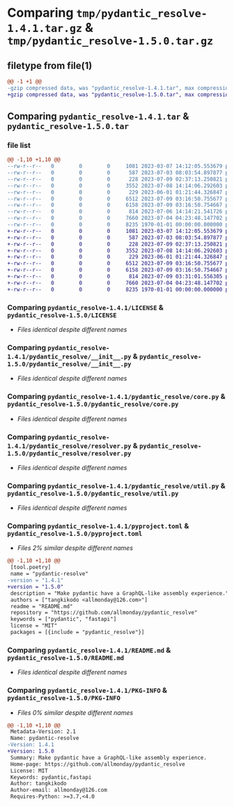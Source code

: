 # Comparing `tmp/pydantic_resolve-1.4.1.tar.gz` & `tmp/pydantic_resolve-1.5.0.tar.gz`

## filetype from file(1)

```diff
@@ -1 +1 @@
-gzip compressed data, was "pydantic_resolve-1.4.1.tar", max compression
+gzip compressed data, was "pydantic_resolve-1.5.0.tar", max compression
```

## Comparing `pydantic_resolve-1.4.1.tar` & `pydantic_resolve-1.5.0.tar`

### file list

```diff
@@ -1,10 +1,10 @@
--rw-r--r--   0        0        0     1081 2023-03-07 14:12:05.553679 pydantic_resolve-1.4.1/LICENSE
--rw-r--r--   0        0        0      587 2023-07-03 08:03:54.897877 pydantic_resolve-1.4.1/pydantic_resolve/__init__.py
--rw-r--r--   0        0        0      228 2023-07-09 02:37:13.250821 pydantic_resolve-1.4.1/pydantic_resolve/constant.py
--rw-r--r--   0        0        0     3552 2023-07-08 14:14:06.292603 pydantic_resolve-1.4.1/pydantic_resolve/core.py
--rw-r--r--   0        0        0      229 2023-06-01 01:21:44.326847 pydantic_resolve-1.4.1/pydantic_resolve/exceptions.py
--rw-r--r--   0        0        0     6512 2023-07-09 03:16:50.755677 pydantic_resolve-1.4.1/pydantic_resolve/resolver.py
--rw-r--r--   0        0        0     6158 2023-07-09 03:16:50.754667 pydantic_resolve-1.4.1/pydantic_resolve/util.py
--rw-r--r--   0        0        0      814 2023-07-06 14:14:21.541726 pydantic_resolve-1.4.1/pyproject.toml
--rw-r--r--   0        0        0     7660 2023-07-04 04:23:48.147702 pydantic_resolve-1.4.1/README.md
--rw-r--r--   0        0        0     8235 1970-01-01 00:00:00.000000 pydantic_resolve-1.4.1/PKG-INFO
+-rw-r--r--   0        0        0     1081 2023-03-07 14:12:05.553679 pydantic_resolve-1.5.0/LICENSE
+-rw-r--r--   0        0        0      587 2023-07-03 08:03:54.897877 pydantic_resolve-1.5.0/pydantic_resolve/__init__.py
+-rw-r--r--   0        0        0      228 2023-07-09 02:37:13.250821 pydantic_resolve-1.5.0/pydantic_resolve/constant.py
+-rw-r--r--   0        0        0     3552 2023-07-08 14:14:06.292603 pydantic_resolve-1.5.0/pydantic_resolve/core.py
+-rw-r--r--   0        0        0      229 2023-06-01 01:21:44.326847 pydantic_resolve-1.5.0/pydantic_resolve/exceptions.py
+-rw-r--r--   0        0        0     6512 2023-07-09 03:16:50.755677 pydantic_resolve-1.5.0/pydantic_resolve/resolver.py
+-rw-r--r--   0        0        0     6158 2023-07-09 03:16:50.754667 pydantic_resolve-1.5.0/pydantic_resolve/util.py
+-rw-r--r--   0        0        0      814 2023-07-09 03:31:01.556305 pydantic_resolve-1.5.0/pyproject.toml
+-rw-r--r--   0        0        0     7660 2023-07-04 04:23:48.147702 pydantic_resolve-1.5.0/README.md
+-rw-r--r--   0        0        0     8235 1970-01-01 00:00:00.000000 pydantic_resolve-1.5.0/PKG-INFO
```

### Comparing `pydantic_resolve-1.4.1/LICENSE` & `pydantic_resolve-1.5.0/LICENSE`

 * *Files identical despite different names*

### Comparing `pydantic_resolve-1.4.1/pydantic_resolve/__init__.py` & `pydantic_resolve-1.5.0/pydantic_resolve/__init__.py`

 * *Files identical despite different names*

### Comparing `pydantic_resolve-1.4.1/pydantic_resolve/core.py` & `pydantic_resolve-1.5.0/pydantic_resolve/core.py`

 * *Files identical despite different names*

### Comparing `pydantic_resolve-1.4.1/pydantic_resolve/resolver.py` & `pydantic_resolve-1.5.0/pydantic_resolve/resolver.py`

 * *Files identical despite different names*

### Comparing `pydantic_resolve-1.4.1/pydantic_resolve/util.py` & `pydantic_resolve-1.5.0/pydantic_resolve/util.py`

 * *Files identical despite different names*

### Comparing `pydantic_resolve-1.4.1/pyproject.toml` & `pydantic_resolve-1.5.0/pyproject.toml`

 * *Files 2% similar despite different names*

```diff
@@ -1,10 +1,10 @@
 [tool.poetry]
 name = "pydantic-resolve"
-version = "1.4.1"
+version = "1.5.0"
 description = "Make pydantic have a GraphQL-like assembly experience."
 authors = ["tangkikodo <allmonday@126.com>"]
 readme = "README.md"
 repository = "https://github.com/allmonday/pydantic_resolve"
 keywords = ["pydantic", "fastapi"]
 license = "MIT"
 packages = [{include = "pydantic_resolve"}]
```

### Comparing `pydantic_resolve-1.4.1/README.md` & `pydantic_resolve-1.5.0/README.md`

 * *Files identical despite different names*

### Comparing `pydantic_resolve-1.4.1/PKG-INFO` & `pydantic_resolve-1.5.0/PKG-INFO`

 * *Files 0% similar despite different names*

```diff
@@ -1,10 +1,10 @@
 Metadata-Version: 2.1
 Name: pydantic-resolve
-Version: 1.4.1
+Version: 1.5.0
 Summary: Make pydantic have a GraphQL-like assembly experience.
 Home-page: https://github.com/allmonday/pydantic_resolve
 License: MIT
 Keywords: pydantic,fastapi
 Author: tangkikodo
 Author-email: allmonday@126.com
 Requires-Python: >=3.7,<4.0
```

